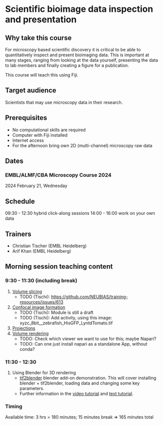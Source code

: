 # Scientific bioimage data inspection and presentation

## Why take this course

For microscopy based scientific discovery it is critical to be able to quantitatively inspect and present bioimaging data. This is important at many stages, ranging from looking at the data yourself, presenting the data to lab members and finally creating a figure for a publication.

This course will teach this using Fiji.

## Target audience

Scientists that may use microscopy data in their research.

## Prerequisites

* No computational skills are required
* Computer with Fiji installed
* Internet access
* For the afternoon bring own 2D (multi-channel) microscopy raw data

## Dates

### EMBL/ALMF/CBA Microscopy Course 2024

2024 February 21, Wednesday 

## Schedule

09:30 - 12:30 hybrid click-along sessions
14:00 - 16:00 work on your own data

## Trainers

- Christian Tischer (EMBL Heidelberg)
- Arif Khan (EMBL Heidelberg)

## Morning session teaching content

### 9:30 - 11:30 (including break)

1. [Volume slicing](https://neubias.github.io/training-resources/volume_slicing/index.html)
   - TODO (Tischi): https://github.com/NEUBIAS/training-resources/issues/613
1. [Confocal image formation](https://neubias.github.io/training-resources/image_formation_confocal/index.html)
    - TODO (Tischi): Module is still a draft
    - TODO (Tischi): Add activity, using this image: xyzc_8bit__zebrafish_HisGFP_LyntdTomato.tif
1. [Projections](https://neubias.github.io/training-resources/projections/index.html)
1. [Volume rendering](https://neubias.github.io/training-resources/volume_viewer/index.html)
    - TODO: Check which viewer we want to use for this; maybe Napari?
    - TODO: Can one just install napari as a standalone App, without conda?

### 11:30 - 12:30

1. Using Blender for 3D rendering
    - [tif2blender](https://github.com/oanegros/tif2blender) blender add-on demonstration. This will cover installing blender + tif2blender, loading data and changing some key parameters. 
    - Further information in the [video tutorial](https://www.youtube.com/watch?v=TCQojYEYxVo) and [text tutorial](https://github.com/oanegros/Blender_for_Biologists_2023).

### Timing

Available time: 3 hrs = 180 minutes; 15 minutes break => 165 minutes total
